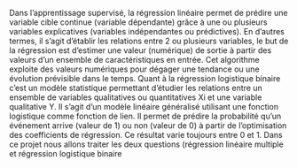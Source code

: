 Dans l’apprentissage supervisé, la régression linéaire permet de prédire une variable cible
continue (variable dépendante) grâce à une ou plusieurs variables explicatives (variables
indépendantes ou prédictives). En d’autres termes, il s’agit d’établir les relations entre 2 ou
plusieurs variables, le but de la régression est d’estimer une valeur (numérique) de sortie à
partir des valeurs d’un ensemble de caractéristiques en entrée. Cet algorithme exploite des
valeurs numériques pour dégager une tendance ou une évolution prévisible dans le temps.
Quant à la régression logistique binaire c’est un modèle statistique permettant d’étudier les
relations entre un ensemble de variables qualitatives ou quantitatives Xi et une variable
qualitative Y. Il s’agit d’un modèle linéaire généralisé utilisant une fonction logistique comme
fonction de lien. Il permet de prédire la probabilité qu’un événement arrive (valeur de 1) ou
non (valeur de 0) à partir de l’optimisation des coefficients de régression. Ce résultat varie
toujours entre 0 et 1. Dans ce projet nous allons traiter les deux questions (régression
linéaire multiple et régression logistique binaire
